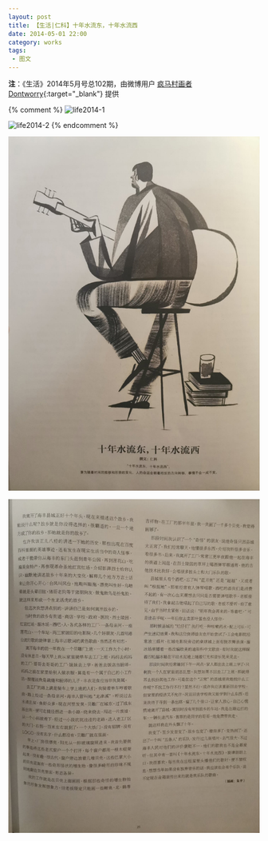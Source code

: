 ```yaml
---
layout: post
title: 【生活|仁科】十年水流东，十年水流西
date: 2014-05-01 22:00
category: works
tags:
 - 图文
---
```

**注**：《生活》2014年5月号总102期，由微博用户 [疯马村画者Dontworry](https://weibo.com/u/5339002071){:target="_blank"} 提供

{% comment %}
![life2014-1](https://user-images.githubusercontent.com/72788982/100042178-e2f10700-2e45-11eb-916d-e0544574583d.jpg)

![life2014-2](https://user-images.githubusercontent.com/72788982/100042182-e4baca80-2e45-11eb-96a3-3a323fdb6def.jpg)
{% endcomment %}

![](/assets/imgs/life2014-1.jpg)

![](/assets/imgs/life2014-2.jpg)
